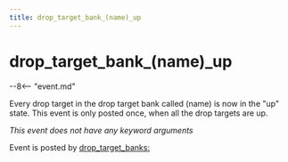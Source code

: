 ```yaml
---
title: drop_target_bank_(name)_up
---
```


# drop_target_bank_(name)_up


--8<-- "event.md"

Every drop target in the drop target bank called (name) is now in the
"up" state. This event is only posted once, when all the drop targets
are up.

*This event does not have any keyword arguments*

Event is posted by [drop_target_banks:](../config/drop_target_banks.md)

